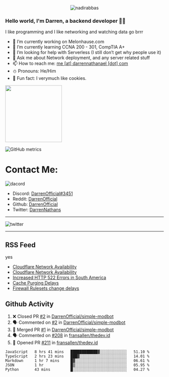 <p align="center"> <img src="https://komarev.com/ghpvc/?username=DarrenOfficial&label=Profile%20views&color=0e75b6&style=flat" alt="nadirabbas" /> </p>

### Hello world, I'm Darren, a backend developer 👨‍💻
I like programming and I like networking and watching data go brrr



- 🔭 I’m currently working on Melonhause.com 
- 🌴 I’m currently learning CCNA 200 - 301, CompTIA A+ 
- 🤔 I’m looking for help with Serverless (I still don’t get why people use it) 
- 💬 Ask me about Network deployment, and any server related stuff 
- 📫 How to reach me: [me [at] darrennathanael [dot] com](mailto:me@darrennathanael.com) 
- ⛄️ Pronouns: He/Him 
- 🍪 Fun fact: I verymuch like cookies. 



<img float="center" height="180em" src="https://github-readme-stats.vercel.app/api?hide_border=true&username=DarrenOfficial&show_icons=true&count_private=true&bg_color=00000000&title_color=7F7F7F&icon_color=7F7F7F&text_color=7F7F7F" />


![GitHub metrics](https://metrics.lecoq.io/DarrenOfficial)  


# Contact Me:

![dacord](https://discord.c99.nl/widget/theme-1/508296903960821771.png)

- Discord: [DarrenOfficial#3451](https://discord.com/users/508296903960821771)
- Reddit: [DarrenOfficial](https://reddit.com/u/DarrenOfficiallol)
- Github: [DarrenOfficial](https://github.com/DarrenOfficial)
- Twitter: [DarrenNathans](https://twitter.com/DarrenNathans)


---

<img alt="twitter" src="https://github-readme-twitter.gazf.vercel.app/api?id=DarrenNathans&layout=wide" />


---

## RSS Feed
yes
<!-- BLOG-POST-LIST:START -->
- [Cloudflare Network Availability](https://www.cloudflarestatus.com/incidents/07hg0q0l964t)
- [Cloudflare Network Availability](https://www.cloudflarestatus.com/incidents/lk152dhjcb3v)
- [Increased HTTP 522 Errors in South America](https://www.cloudflarestatus.com/incidents/b09fvs6kq6d6)
- [Cache Purging Delays](https://www.cloudflarestatus.com/incidents/xjy1mdc1qp6y)
- [Firewall Rulesets change delays](https://www.cloudflarestatus.com/incidents/5pt53v24dj19)
<!-- BLOG-POST-LIST:END -->


## Github Activity
<!--START_SECTION:activity-->
1. ❌ Closed PR [#2](https://github.com/DarrenOfficial/simple-modbot/pull/2) in [DarrenOfficial/simple-modbot](https://github.com/DarrenOfficial/simple-modbot)
2. 🗣 Commented on [#2](https://github.com/DarrenOfficial/simple-modbot/issues/2) in [DarrenOfficial/simple-modbot](https://github.com/DarrenOfficial/simple-modbot)
3. 🎉 Merged PR [#1](https://github.com/DarrenOfficial/simple-modbot/pull/1) in [DarrenOfficial/simple-modbot](https://github.com/DarrenOfficial/simple-modbot)
4. 🗣 Commented on [#208](https://github.com/fransallen/thedev.id/issues/208) in [fransallen/thedev.id](https://github.com/fransallen/thedev.id)
5. 💪 Opened PR [#211](https://github.com/fransallen/thedev.id/pull/211) in [fransallen/thedev.id](https://github.com/fransallen/thedev.id)
<!--END_SECTION:activity-->


<!--START_SECTION:waka-->
```text
JavaScript   8 hrs 41 mins   ████████████▓░░░░░░░░░░░░   51.10 % 
TypeScript   2 hrs 23 mins   ███▓░░░░░░░░░░░░░░░░░░░░░   14.01 % 
Markdown     1 hr 7 mins     █▓░░░░░░░░░░░░░░░░░░░░░░░   06.61 % 
JSON         1 hr            █▒░░░░░░░░░░░░░░░░░░░░░░░   05.95 % 
Python       43 mins         █░░░░░░░░░░░░░░░░░░░░░░░░   04.27 % 
```
<!--END_SECTION:waka-->
